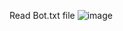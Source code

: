 Read Bot.txt file
![image](https://user-images.githubusercontent.com/86075925/161388628-2ecaf7ed-6f31-435f-a56e-0ad8c5333dd8.png)

